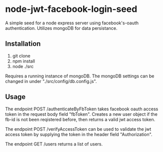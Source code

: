 # node-jwt-facebook-login-seed

A simple seed for a node express server using facebook's-oauth authentication. Utilizes mongoDB for data persistance.

## Installation

1. git clone 
2. npm install
3. node ./src

Requires a running instance of mongoDB. The mongoDB settings can be changed in under "./src/config/db.config.js".

## Usage

The endpoint POST /authenticateByFbToken takes facebook oauth access token in the request body field "fbToken". Creates a new user object if the fb-id is not been reqistered before, then returns a valid jwt access token.

The endpoint POST /verifyAccessToken can be used to validate the jwt access token by supplying the token in the header field "Authorization".

The endpoint GET /users returns a list of users. 
